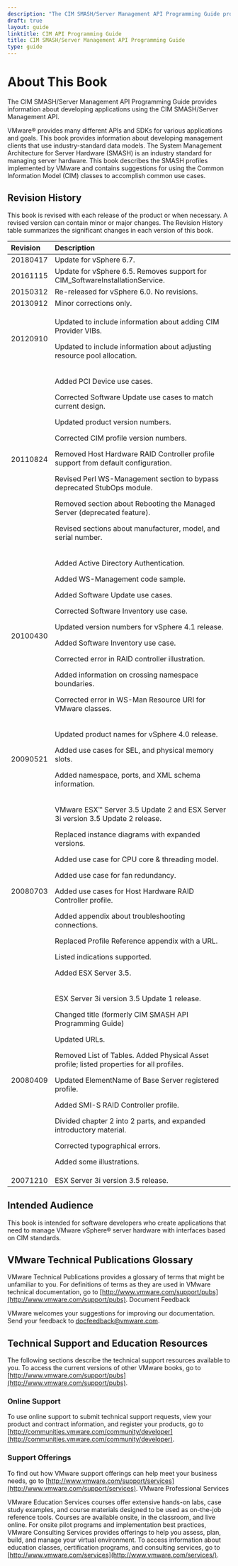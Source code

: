 ```yaml
---
description: "The CIM SMASH/Server Management API Programming Guide provides information about developing applications using the CIM SMASH/Server Management API."
draft: true
layout: guide
linktitle: CIM API Programming Guide
title: CIM SMASH/Server Management API Programming Guide
type: guide
---
```

# About This Book

The CIM SMASH/Server Management API Programming Guide provides information about developing applications using the CIM SMASH/Server Management API.

VMware® provides many different APIs and SDKs for various applications and goals. This book provides information about developing management clients that use industry-standard data models. The System Management Architecture for Server Hardware \(SMASH\) is an industry standard for managing server hardware. This book describes the SMASH profiles implemented by VMware and contains suggestions for using the Common Information Model \(CIM\) classes to accomplish common use cases.

## Revision History

This book is revised with each release of the product or when necessary. A revised version can contain minor or major changes. The Revision History table summarizes the significant changes in each version of this book.

<table>
  <thead>
    <tr>
      <th style="text-align:left">Revision</th>
      <th style="text-align:left">Description</th>
    </tr>
  </thead>
  <tbody>
    <tr>
      <td style="text-align:left">20180417</td>
      <td style="text-align:left">Update for vSphere 6.7.</td>
    </tr>
    <tr>
      <td style="text-align:left">20161115</td>
      <td style="text-align:left">Update for vSphere 6.5. Removes support for CIM_SoftwareInstallationService.</td>
    </tr>
    <tr>
      <td style="text-align:left">20150312</td>
      <td style="text-align:left">Re-released for vSphere 6.0. No revisions.</td>
    </tr>
    <tr>
      <td style="text-align:left">20130912</td>
      <td style="text-align:left">Minor corrections only.</td>
    </tr>
    <tr>
      <td style="text-align:left">20120910</td>
      <td style="text-align:left">
        <p>Updated to include information about adding CIM Provider VIBs.</p>
        <p>Updated to include information about adjusting resource pool allocation.</p>
      </td>
    </tr>
    <tr>
      <td style="text-align:left">20110824</td>
      <td style="text-align:left">
        <p>Added PCI Device use cases.</p>
        <p>Corrected Software Update use cases to match current design.</p>
        <p>Updated product version numbers.</p>
        <p>Corrected CIM profile version numbers.</p>
        <p>Removed Host Hardware RAID Controller profile support from default configuration.</p>
        <p>Revised Perl WS-Management section to bypass deprecated StubOps module.</p>
        <p>Removed section about Rebooting the Managed Server (deprecated feature).</p>
        <p>Revised sections about manufacturer, model, and serial number.</p>
      </td>
    </tr>
    <tr>
      <td style="text-align:left">20100430</td>
      <td style="text-align:left">
        <p>Added Active Directory Authentication.</p>
        <p>Added WS-Management code sample.</p>
        <p>Added Software Update use cases.</p>
        <p>Corrected Software Inventory use case.</p>
        <p>Updated version numbers for vSphere 4.1 release.</p>
        <p>Added Software Inventory use case.</p>
        <p>Corrected error in RAID controller illustration.</p>
        <p>Added information on crossing namespace boundaries.</p>
        <p>Corrected error in WS-Man Resource URI for VMware classes.</p>
      </td>
    </tr>
    <tr>
      <td style="text-align:left">20090521</td>
      <td style="text-align:left">
        <p>Updated product names for vSphere 4.0 release.</p>
        <p>Added use cases for SEL, and physical memory slots.</p>
        <p>Added namespace, ports, and XML schema information.</p>
      </td>
    </tr>
    <tr>
      <td style="text-align:left">20080703</td>
      <td style="text-align:left">
        <p>VMware ESX&#x2122; Server 3.5 Update 2 and ESX Server 3i version 3.5 Update
          2 release.</p>
        <p>Replaced instance diagrams with expanded versions.</p>
        <p>Added use case for CPU core &amp; threading model.</p>
        <p>Added use case for fan redundancy.</p>
        <p>Added use cases for Host Hardware RAID Controller profile.</p>
        <p>Added appendix about troubleshooting connections.</p>
        <p>Replaced Profile Reference appendix with a URL.</p>
        <p>Listed indications supported.</p>
        <p>Added ESX Server 3.5.</p>
      </td>
    </tr>
    <tr>
      <td style="text-align:left">20080409</td>
      <td style="text-align:left">
        <p>ESX Server 3i version 3.5 Update 1 release.</p>
        <p>Changed title (formerly CIM SMASH API Programming Guide)</p>
        <p>Updated URLs.</p>
        <p>Removed List of Tables.&#x2028;Added Physical Asset profile; listed properties
          for all profiles.</p>
        <p>Updated ElementName of Base Server registered profile.</p>
        <p>Added SMI-S RAID Controller profile.</p>
        <p>Divided chapter 2 into 2 parts, and expanded introductory material.</p>
        <p>Corrected typographical errors.</p>
        <p>Added some illustrations.</p>
      </td>
    </tr>
    <tr>
      <td style="text-align:left">20071210</td>
      <td style="text-align:left">ESX Server 3i version 3.5 release.</td>
    </tr>
  </tbody>
</table>

## Intended Audience

This book is intended for software developers who create applications that need to manage VMware vSphere® server hardware with interfaces based on CIM standards.

## VMware Technical Publications Glossary

VMware Technical Publications provides a glossary of terms that might be unfamiliar to you. For definitions of terms as they are used in VMware technical documentation, go to [http://www.vmware.com/support/pubs](http://www.vmware.com/support/pubs). Document Feedback

VMware welcomes your suggestions for improving our documentation. Send your feedback to [docfeedback@vmware.com](mailto:docfeedback@vmware.com).

## Technical Support and Education Resources

The following sections describe the technical support resources available to you. To access the current versions of other VMware books, go to [http://www.vmware.com/support/pubs](http://www.vmware.com/support/pubs).

### Online Support
To use online support to submit technical support requests, view your product and contract information, and register your products, go to [http://communities.vmware.com/community/developer](http://communities.vmware.com/community/developer).

### Support Offerings

To find out how VMware support offerings can help meet your business needs, go to [http://www.vmware.com/support/services](http://www.vmware.com/support/services). VMware Professional Services

VMware Education Services courses offer extensive hands-on labs, case study examples, and course materials designed to be used as on-the-job reference tools. Courses are available onsite, in the classroom, and live online. For onsite pilot programs and implementation best practices, VMware Consulting Services provides offerings to help you assess, plan, build, and manage your virtual environment. To access information about education classes, certification programs, and consulting services, go to [http://www.vmware.com/services](http://www.vmware.com/services/).
